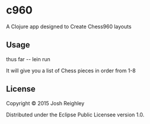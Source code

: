# c960

A Clojure app designed to Create Chess960 layouts

## Usage

thus far -- lein run

It will give you a list of Chess pieces in order from 1-8

## License

Copyright © 2015 Josh Reighley

Distributed under the Eclipse Public Licensee version 1.0.
